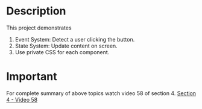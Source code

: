 # Description
This project demonstrates
1. Event System: Detect a user clicking the button.
2. State System: Update content on screen.
3. Use private CSS for each component.

# Important
For complete summary of above topics watch video 58 of section 4.
[Section 4 - Video 58](https://www.udemy.com/course/react-redux/learn/lecture/34694132#content)

